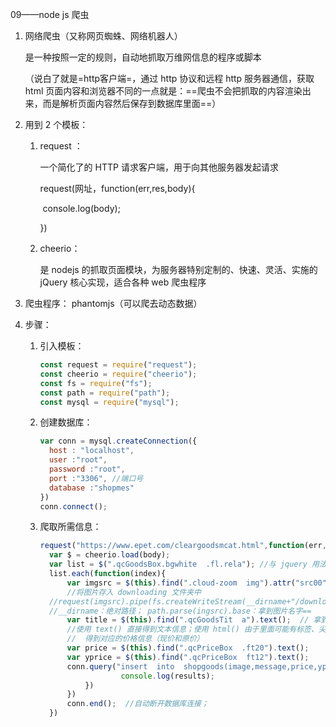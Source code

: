 09——node js 爬虫

1. 网络爬虫（又称网页蜘蛛、网络机器人）

   是一种按照一定的规则，自动地抓取万维网信息的程序或脚本

   （说白了就是=http客户端=，通过 http 协议和远程 http 服务器通信，获取 html 页面内容和浏览器不同的一点就是：==爬虫不会把抓取的内容渲染出来，而是解析页面内容然后保存到数据库里面==）

2. 用到 2 个模板：

   1. request ：

      一个简化了的 HTTP 请求客户端，用于向其他服务器发起请求

      request(网址，function(err,res,body){

      ​	console.log(body);

      })

   2. cheerio：

      是 nodejs 的抓取页面模块，为服务器特别定制的、快速、灵活、实施的 jQuery 核心实现，适合各种 web 爬虫程序

3. 爬虫程序： phantomjs（可以爬去动态数据）

4. 步骤：

   1. 引入模板：

      ```javascript
      const request = require("request");
      const cheerio = require("cheerio");
      const fs = require("fs");
      const path = require("path");
      const mysql = require("mysql");
      ```

   2. 创建数据库：

      ```javascript
      var conn = mysql.createConnection({
      	host : "localhost",
      	user :"root",
      	password :"root",
      	port :"3306", //端口号
      	database :"shopmes"
      })
      conn.connect();
      ```

   3. 爬取所需信息：

      ```javascript
      request("https://www.epet.com/cleargoodsmcat.html",function(err,res,body){
      	var $ = cheerio.load(body);
      	var list = $(".qcGoodsBox.bgwhite  .fl.rela"); //与 jquery 用法相同，找到所需信息，再进一步进行获取
      	list.each(function(index){
      		var imgsrc = $(this).find(".cloud-zoom  img").attr("src00"); //拿到图片信息
      		//将图片存入 downloading 文件夹中
      	//request(imgsrc).pipe(fs.createWriteStream(__dirname+"/downloading/"+path.parse(imgsrc).base));
      	//__dirname：绝对路径； path.parse(ingsrc).base：拿到图片名字==
      		var title = $(this).find(".qcGoodsTit  a").text();  // 拿到对应 a 标签下的文本信息，
      		//使用 text() 直接得到文本信息；使用 html() 由于里面可能有标签、尖括号等，得到十六进制信息，还需进行转换
      		//  得到对应的价格信息（现价和原价）
      		var price = $(this).find(".qcPriceBox  .ft20").text();
      		var yprice = $(this).find(".qcPriceBox  ft12").text();  
          	conn.query("insert  into  shopgoods(image,message,price,yprice)  values(?,?,?,?)", [imgsrc,title,price,yprice], function(err,results,f){
        				console.log(results);
        		})
        	})
        	conn.end();  //自动断开数据库连接；
        })  
      ```

